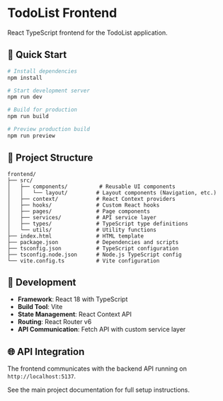# TodoList Frontend

React TypeScript frontend for the TodoList application.

## 🚀 Quick Start

```bash
# Install dependencies
npm install

# Start development server
npm run dev

# Build for production
npm run build

# Preview production build
npm run preview
```

## 📁 Project Structure

```
frontend/
├── src/
│   ├── components/          # Reusable UI components
│   │   └── layout/         # Layout components (Navigation, etc.)
│   ├── context/            # React Context providers
│   ├── hooks/              # Custom React hooks
│   ├── pages/              # Page components
│   ├── services/           # API service layer
│   ├── types/              # TypeScript type definitions
│   └── utils/              # Utility functions
├── index.html              # HTML template
├── package.json            # Dependencies and scripts
├── tsconfig.json           # TypeScript configuration
├── tsconfig.node.json      # Node.js TypeScript config
└── vite.config.ts          # Vite configuration
```

## 🔧 Development

- **Framework**: React 18 with TypeScript
- **Build Tool**: Vite
- **State Management**: React Context API
- **Routing**: React Router v6
- **API Communication**: Fetch API with custom service layer

## 🌐 API Integration

The frontend communicates with the backend API running on `http://localhost:5137`.

See the main project documentation for full setup instructions.
